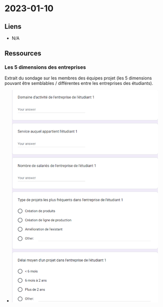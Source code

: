 # 2023-01-10

## Liens
- N/A

## Ressources

### Les 5 dimensions des entreprises
Extrait du sondage sur les membres des équipes projet (les 5 dimensions pouvant être semblables / différentes entre les entreprises des étudiants).
- ![](assets/questionnaire_contextes_etudiants.png)
